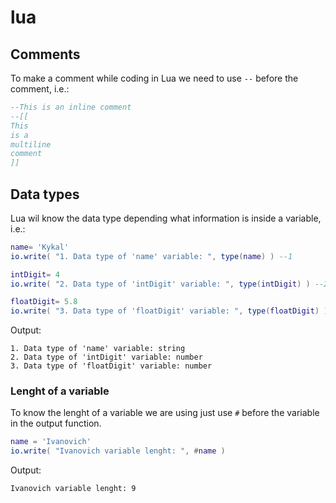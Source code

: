 # lua

## Comments
To make a comment while coding in Lua we need to use ``--`` before the comment, i.e.:

```Lua
--This is an inline comment
--[[
This
is a
multiline
comment
]]
```

## Data types
Lua wil know the data type depending what information is inside a variable, i.e.:

```Lua
name= 'Kykal'
io.write( "1. Data type of 'name' variable: ", type(name) ) --1

intDigit= 4
io.write( "2. Data type of 'intDigit' variable: ", type(intDigit) ) --2

floatDigit= 5.8
io.write( "3. Data type of 'floatDigit' variable: ", type(floatDigit) ) --3
```

Output:
```
1. Data type of 'name' variable: string
2. Data type of 'intDigit' variable: number
3. Data type of 'floatDigit' variable: number
```

### Lenght of a variable
To know the lenght of a variable we are using just use ``#`` before the variable in the output function.
```Lua
name = 'Ivanovich'
io.write( "Ivanovich variable lenght: ", #name )
```
Output:
```
Ivanovich variable lenght: 9
```
